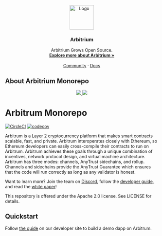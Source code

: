 <!-- PROJECT LOGO -->
<br />
<p align="center">
  <a href="https://arbitrum.io/">
    <img src="https://arbitrum.io/wp-content/uploads/2021/08/Arbitrum_Symbol-Full-color-White-background-768x840.png" alt="Logo" width="80" height="80">
  </a>

  <h3 align="center">Arbitrium</h3>

  <p align="center">
    Arbitrium Grows Open Source.
    <br />
    <a href="https://arbitrum.io/"><strong>Explore more about Arbitrium »</strong></a>
    <br />
    <br />
    <a href="https://discord.com/invite/5KE54JwyTs">Community</a>
    ·
    <a href="https://developer.offchainlabs.com/docs/developer_quickstart">Docs</a>
  </p>
</p>


<!-- ABOUT THE PROJECT -->
## About Arbitrium Monorepo

<p align="center">
  <a href="https://circleci.com/gh/OffchainLabs/arbitrum">
   <img src="https://circleci.com/gh/OffchainLabs/arbitrum.svg?style=svg" />
  </a>
  <a href="https://codecov.io/gh/OffchainLabs/arbitrum">
   <img src="https://codecov.io/gh/OffchainLabs/arbitrum/branch/master/graph/badge.svg" />
  </a>
</p>





# Arbitrum Monorepo

[![CircleCI](https://circleci.com/gh/OffchainLabs/arbitrum.svg?style=svg)](https://circleci.com/gh/OffchainLabs/arbitrum) [![codecov](https://codecov.io/gh/OffchainLabs/arbitrum/branch/master/graph/badge.svg)](https://codecov.io/gh/OffchainLabs/arbitrum)

Arbitrum is a Layer 2 cryptocurrency platform that makes smart contracts scalable, fast, and private. Arbitrum interoperates closely with Ethereum, so Ethereum developers can easily cross-compile their contracts to run on Arbitrum. Arbitrum achieves these goals through a unique combination of incentives, network protocol design, and virtual machine architecture. Arbitrum has three modes: channels, AnyTrust sidechains, and rollup. Channels and sidechains provide the AnyTrust Guarantee which ensures that the code will run correctly as long as any validator is honest.

Want to learn more? Join the team on [Discord](https://discord.gg/ZpZuw7p), follow the [developer guide](https://developer.offchainlabs.com), and read the [white paper](https://developer.offchainlabs.com/docs/inside_arbitrum)!

This repository is offered under the Apache 2.0 license. See LICENSE for details.

## Quickstart

Follow [the guide](https://developer.offchainlabs.com/docs/Developer_Quickstart/) on our developer site to build a demo dapp on Arbitrum.
